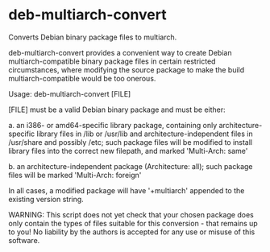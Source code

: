 deb-multiarch-convert
=====================

Converts Debian binary package files to multiarch.

deb-multiarch-convert provides a convenient way to create
Debian multiarch-compatible binary package files in certain restricted circumstances,
where modifying the source package to make the build multiarch-compatible would be too onerous.

Usage: deb-multiarch-convert [FILE]

[FILE] must be a valid Debian binary package and must be either:

  a. an i386- or amd64-specific library package, containing only architecture-specific library files
     in /lib or /usr/lib and architecture-independent files in /usr/share and possibly /etc;
     such package files will be modified to install library files into the correct new filepath,
     and marked 'Multi-Arch: same'

  b. an architecture-independent package (Architecture: all);
     such package files will be marked 'Multi-Arch: foreign'

In all cases, a modified package will have '+multiarch' appended to the existing version string.

WARNING: This script does not yet check that your chosen package does
only contain the types of files suitable for this conversion - that
remains up to you! No liability by the authors is accepted for any use
or misuse of this software.
